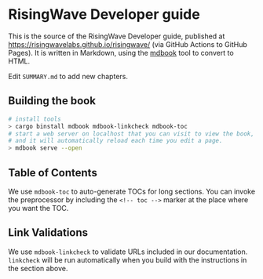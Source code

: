 # RisingWave Developer guide

This is the source of the RisingWave Developer guide, published at
<https://risingwavelabs.github.io/risingwave/> (via GitHub Actions to GitHub Pages).
It is written in Markdown, using the [mdbook](https://rust-lang.github.io/mdBook/) tool to convert to HTML.

Edit `SUMMARY.md` to add new chapters.

## Building the book

```sh
# install tools
> cargo binstall mdbook mdbook-linkcheck mdbook-toc
# start a web server on localhost that you can visit to view the book,
# and it will automatically reload each time you edit a page.
> mdbook serve --open
```

## Table of Contents

We use `mdbook-toc` to auto-generate TOCs for long sections. You can invoke the preprocessor by
including the `<!-- toc -->` marker at the place where you want the TOC.


## Link Validations

We use `mdbook-linkcheck` to validate URLs included in our documentation.
`linkcheck` will be run automatically when you build with the instructions in the section above.
